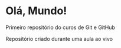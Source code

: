 # Olá, Mundo!
 Primeiro repositório do curos de Git e GitHub

Repositório criado durante uma aula ao vivo